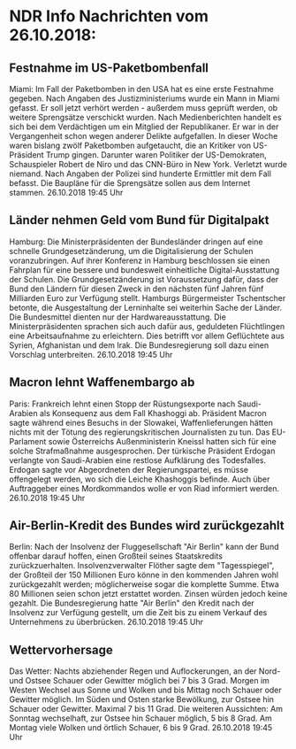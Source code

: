 # NDR Info Nachrichten vom 26.10.2018:


## Festnahme im US-Paketbombenfall
Miami: Im Fall der Paketbomben in den USA hat es eine erste Festnahme gegeben. Nach Angaben des Justizministeriums wurde ein Mann in Miami gefasst. Er soll jetzt verhört werden - außerdem muss geprüft werden, ob weitere Sprengsätze verschickt wurden. Nach Medienberichten handelt es sich bei dem Verdächtigen um ein Mitglied der Republikaner. Er war in der Vergangenheit schon wegen anderer Delikte aufgefallen. In dieser Woche waren bislang zwölf Paketbomben aufgetaucht, die an Kritiker von US-Präsident Trump gingen. Darunter waren Politiker der US-Demokraten, Schauspieler Robert de Niro und das CNN-Büro in New York. Verletzt wurde niemand. Nach Angaben der Polizei sind hunderte Ermittler mit dem Fall befasst. Die Baupläne für die Sprengsätze sollen aus dem Internet stammen. 26.10.2018 19:45 Uhr 

## Länder nehmen Geld vom Bund für Digitalpakt
Hamburg: Die Ministerpräsidenten der Bundesländer dringen auf eine schnelle Grundgesetzänderung, um die Digitalisierung der Schulen voranzubringen. Auf ihrer Konferenz in Hamburg beschlossen sie einen Fahrplan für eine bessere und bundesweit einheitliche Digital-Ausstattung der Schulen. Die Grundgesetzänderung ist Voraussetzung dafür, dass der Bund den Ländern für diesen Zweck in den nächsten fünf Jahren fünf Milliarden Euro zur Verfügung stellt. Hamburgs Bürgermeister Tschentscher betonte, die Ausgestaltung der Lerninhalte sei weiterhin Sache der Länder. Die Bundesmittel dienten nur der Hardwareausstattung. Die Ministerpräsidenten sprachen sich auch dafür aus, geduldeten Flüchtlingen eine Arbeitsaufnahme zu erleichtern. Dies betrifft vor allem Geflüchtete aus Syrien, Afghanistan und dem Irak. Die Bundesregierung soll dazu einen Vorschlag unterbreiten. 26.10.2018 19:45 Uhr 

## Macron lehnt Waffenembargo ab
Paris:	Frankreich lehnt einen Stopp der Rüstungsexporte nach Saudi-Arabien als Konsequenz aus dem Fall Khashoggi ab. Präsident Macron sagte während eines Besuchs in der Slowakei, Waffenlieferungen hätten nichts mit der Tötung des regierungskritischen Journalisten zu tun. Das EU-Parlament sowie Österreichs Außenministerin Kneissl hatten sich für eine solche Strafmaßnahme ausgesprochen. Der türkische Präsident Erdogan verlangte von Saudi-Arabien eine restlose Aufklärung des Todesfalles. Erdogan sagte vor Abgeordneten der Regierungspartei, es müsse offengelegt werden, wo sich die Leiche Khashoggis befinde. Auch über Auftraggeber eines Mordkommandos wolle er von Riad informiert werden. 26.10.2018 19:45 Uhr 

## Air-Berlin-Kredit des Bundes wird zurückgezahlt
Berlin: Nach der Insolvenz der Fluggesellschaft "Air Berlin" kann der Bund offenbar darauf hoffen, einen Großteil seines Staatskredits zurückzuerhalten. Insolvenzverwalter Flöther sagte dem "Tagesspiegel", der Großteil der 150 Millionen Euro könne in den kommenden Jahren wohl zurückgezahlt werden; möglicherweise sogar die komplette Summe. Etwa 80 Millionen seien schon jetzt erstattet worden. Zinsen würden jedoch keine gezahlt. Die Bundesregierung hatte "Air Berlin" den Kredit nach der Insolvenz zur Verfügung gestellt, um die Zeit bis zu einem Verkauf des Unternehmens zu überbrücken. 26.10.2018 19:45 Uhr 

## Wettervorhersage
Das Wetter: Nachts abziehender Regen und Auflockerungen, an der Nord- und Ostsee Schauer oder Gewitter möglich bei 7 bis 3 Grad. Morgen im Westen Wechsel aus Sonne und Wolken und bis Mittag noch Schauer oder Gewitter möglich. Im Süden und Osten starke Bewölkung, zur Ostsee hin Schauer oder Gewitter. Maximal 7 bis 11 Grad. Die weiteren Aussichten: Am Sonntag wechselhaft, zur Ostsee hin Schauer möglich, 5 bis 8 Grad. Am Montag viele Wolken und örtlich Schauer, 6 bis 9 Grad. 26.10.2018 19:45 Uhr 
